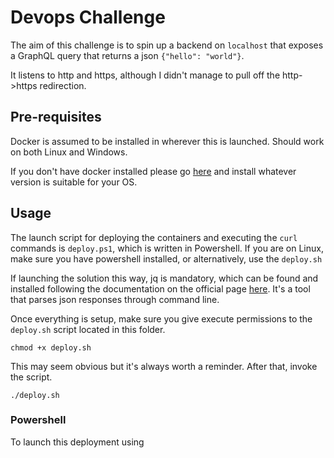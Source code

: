 # Devops Challenge
The aim of this challenge is to spin up a backend on `localhost` that exposes a GraphQL query that returns a json `{"hello": "world"}`.

It listens to http and https, although I didn't manage to pull off the http->https redirection.

## Pre-requisites
Docker is assumed to be installed in wherever this is launched. Should work on both Linux and Windows.

If you don't have docker installed please go [here](https://www.docker.com/products/docker-desktop/) and install whatever version is suitable for your OS.



## Usage

The launch script for deploying the containers and executing the `curl` commands is `deploy.ps1`, which is written in Powershell. If you are on Linux, make sure you have powershell installed, or alternatively, use the `deploy.sh`

If launching the solution this way, jq is mandatory, which can be found and installed following the documentation on the official page [here](https://stedolan.github.io/jq/download/). It's a tool that parses json responses through command line.

Once everything is setup, make sure you give execute permissions to the `deploy.sh` script located in this folder.
```
chmod +x deploy.sh
```

This may seem obvious but it's always worth a reminder. After that, invoke the script.
```
./deploy.sh
```

### Powershell
To launch this deployment using